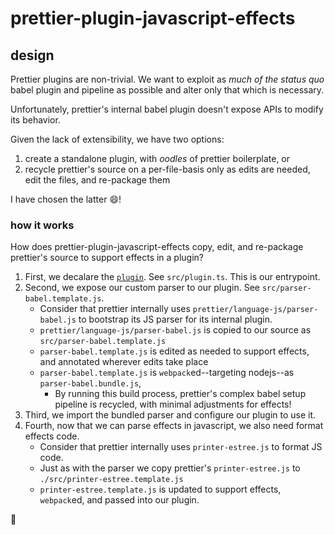 # prettier-plugin-javascript-effects

## design

Prettier plugins are non-trivial. We want to exploit as _much of the status quo_
babel plugin and pipeline as possible and alter only that which is necessary.

Unfortunately, prettier's internal babel plugin doesn't expose APIs to modify
its behavior.

Given the lack of extensibility, we have two options:

1. create a standalone plugin, with _oodles_ of prettier boilerplate, or
2. recycle prettier's source on a per-file-basis only as edits are needed, edit the files, and re-package them

I have chosen the latter :smile:!

### how it works

How does prettier-plugin-javascript-effects copy, edit, and re-package prettier's
source to support effects in a plugin?

1. First, we decalare the [`plugin`](https://prettier.io/docs/en/api.html#custom-parser-api). See `src/plugin.ts`. This is our entrypoint.
2. Second, we expose our custom parser to our plugin. See `src/parser-babel.template.js`.
   - Consider that prettier internally uses `prettier/language-js/parser-babel.js` to bootstrap its JS parser for its internal plugin.
   - `prettier/language-js/parser-babel.js` is copied to our source as `src/parser-babel.template.js`
   - `parser-babel.template.js` is edited as needed to support effects, and annotated wherever edits take place
   - `parser-babel.template.js` is `webpack`ed--targeting nodejs--as `parser-babel.bundle.js`,
     - By running this build process, prettier's complex babel setup pipeline is recycled, with minimal adjustments for effects!
3. Third, we import the bundled parser and configure our plugin to use it.
4. Fourth, now that we can parse effects in javascript, we also need format effects code.
   - Consider that prettier internally uses `printer-estree.js` to format JS code.
   - Just as with the parser we copy prettier's `printer-estree.js` to `./src/printer-estree.template.js`
   - `printer-estree.template.js` is updated to support effects, `webpack`ed, and passed into our plugin.

:tada:
